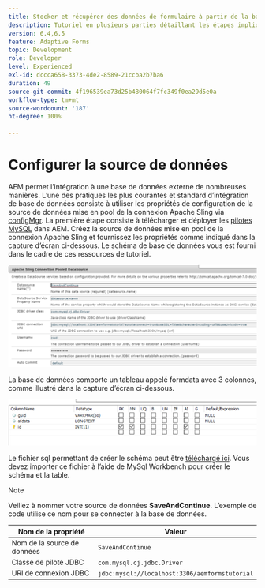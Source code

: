 ```yaml
---
title: Stocker et récupérer des données de formulaire à partir de la base de données MySQL - Configurer la source de données
description: Tutoriel en plusieurs parties détaillant les étapes impliquées dans le stockage et la récupération des données de formulaire
version: 6.4,6.5
feature: Adaptive Forms
topic: Development
role: Developer
level: Experienced
exl-id: dccca658-3373-4de2-8589-21ccba2b7ba6
duration: 49
source-git-commit: 4f196539ea73d25b480064f7fc349f0ea29d5e0a
workflow-type: tm+mt
source-wordcount: '187'
ht-degree: 100%

---
```


# Configurer la source de données

AEM permet l’intégration à une base de données externe de nombreuses manières. L’une des pratiques les plus courantes et standard d’intégration de base de données consiste à utiliser les propriétés de configuration de la source de données mise en pool de la connexion Apache Sling via [configMgr](http://localhost:4502/system/console/configMgr).
La première étape consiste à télécharger et déployer les [pilotes MySQL](https://mvnrepository.com/artifact/mysql/mysql-connector-java) dans AEM.
Créez la source de données mise en pool de la connexion Apache Sling et fournissez les propriétés comme indiqué dans la capture d’écran ci-dessous. Le schéma de base de données vous est fourni dans le cadre de ces ressources de tutoriel.

![data-source](assets/save-continue.PNG)

La base de données comporte un tableau appelé formdata avec 3 colonnes, comme illustré dans la capture d’écran ci-dessous.

![data-base](assets/data-base-tables.PNG)

Le fichier sql permettant de créer le schéma peut être [téléchargé ici](assets/form-data-db.sql). Vous devez importer ce fichier à l’aide de MySql Workbench pour créer le schéma et la table.

>[!NOTE]
>Veillez à nommer votre source de données **SaveAndContinue**. L’exemple de code utilise ce nom pour se connecter à la base de données.

| Nom de la propriété | Valeur |
| ------------------------|---------------------------------------|
| Nom de la source de données | `SaveAndContinue` |
| Classe de pilote JDBC | `com.mysql.cj.jdbc.Driver` |
| URI de connexion JDBC | `jdbc:mysql://localhost:3306/aemformstutorial` |
